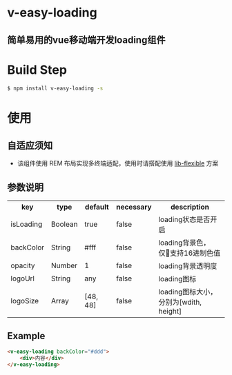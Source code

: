# v-easy-loading

## 简单易用的vue移动端开发loading组件


# Build Step

``` bash
$ npm install v-easy-loading -s
```

# 使用
## 自适应须知
- 该组件使用 REM 布局实现多终端适配，使用时请搭配使用 [lib-flexible](https://github.com/amfe/lib-flexible) 方案
  
## 参数说明
<table>
    <tr>
        <th>key</th>
        <th>type</th>
        <th>default</th>
        <th>necessary</th>
        <th>description</th>
    </tr>
    <tr>
        <td>isLoading</td>
        <td>Boolean</td>
        <td>true</td>
        <td>false</td>
        <td>loading状态是否开启</td>
    </tr>
    <tr>
        <td>backColor</td>
        <td>String</td>
        <td>#fff</td>
        <td>false</td>
        <td>loading背景色，仅支持16进制色值</td>
    </tr>
    <tr>
        <td>opacity</td>
        <td>Number</td>
        <td>1</td>
        <td>false</td>
        <td>loading背景透明度</td>
    </tr>
    <tr>
        <td>logoUrl</td>
        <td>String</td>
        <td>any</td>
        <td>false</td>
        <td>loading图标</td>
    </tr>
    <tr>
        <td>logoSize</td>
        <td>Array</td>
        <td>[48, 48]</td>
        <td>false</td>
        <td>loading图标大小，分别为[wdith, height]</td>
    </tr>
</table>

## Example
``` html
<v-easy-loading backColor="#ddd">
    <div>内容</div>
</v-easy-loading>
```
 